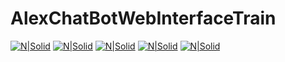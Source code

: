 # AlexChatBotWebInterfaceTrain

[![N|Solid](http://i.imgur.com/3KtbWqs.png)]()
[![N|Solid](http://i.imgur.com/Cl3yTlc.png)]()
[![N|Solid](http://i.imgur.com/N8dQYzh.png)]()
[![N|Solid](http://i.imgur.com/lvtvTOs.png)]()
[![N|Solid](http://i.imgur.com/wbwIw9V.png)]()
